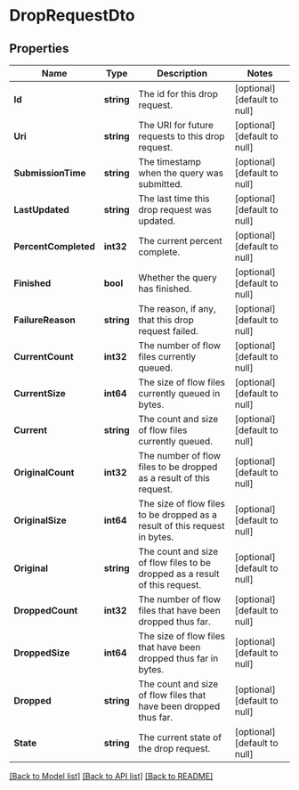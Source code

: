 # DropRequestDto

## Properties
Name | Type | Description | Notes
------------ | ------------- | ------------- | -------------
**Id** | **string** | The id for this drop request. | [optional] [default to null]
**Uri** | **string** | The URI for future requests to this drop request. | [optional] [default to null]
**SubmissionTime** | **string** | The timestamp when the query was submitted. | [optional] [default to null]
**LastUpdated** | **string** | The last time this drop request was updated. | [optional] [default to null]
**PercentCompleted** | **int32** | The current percent complete. | [optional] [default to null]
**Finished** | **bool** | Whether the query has finished. | [optional] [default to null]
**FailureReason** | **string** | The reason, if any, that this drop request failed. | [optional] [default to null]
**CurrentCount** | **int32** | The number of flow files currently queued. | [optional] [default to null]
**CurrentSize** | **int64** | The size of flow files currently queued in bytes. | [optional] [default to null]
**Current** | **string** | The count and size of flow files currently queued. | [optional] [default to null]
**OriginalCount** | **int32** | The number of flow files to be dropped as a result of this request. | [optional] [default to null]
**OriginalSize** | **int64** | The size of flow files to be dropped as a result of this request in bytes. | [optional] [default to null]
**Original** | **string** | The count and size of flow files to be dropped as a result of this request. | [optional] [default to null]
**DroppedCount** | **int32** | The number of flow files that have been dropped thus far. | [optional] [default to null]
**DroppedSize** | **int64** | The size of flow files that have been dropped thus far in bytes. | [optional] [default to null]
**Dropped** | **string** | The count and size of flow files that have been dropped thus far. | [optional] [default to null]
**State** | **string** | The current state of the drop request. | [optional] [default to null]

[[Back to Model list]](../README.md#documentation-for-models) [[Back to API list]](../README.md#documentation-for-api-endpoints) [[Back to README]](../README.md)


